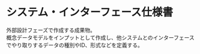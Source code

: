 # システム・インターフェース仕様書

外部設計フェーズで作成する成果物。  
概念データモデルをインプットとして作成し、他システムとのインターフェースでやり取りするデータの種別やID、形式などを定義する。  
